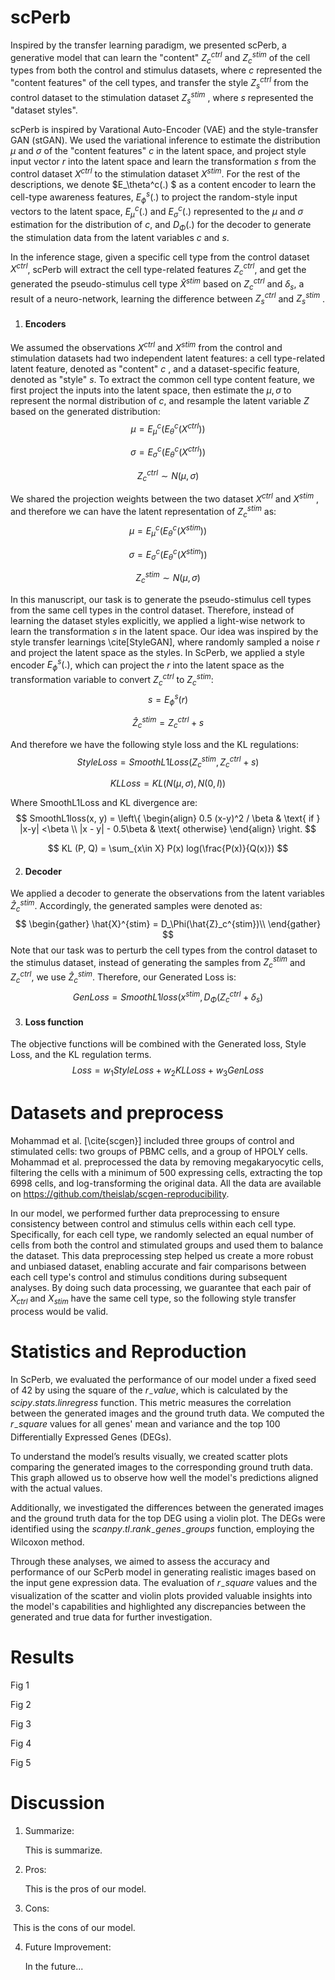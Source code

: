 # scPerb

Inspired by the transfer learning paradigm, we presented scPerb, a generative model that can learn the "content" $Z_c^{ctrl}$ and $Z_c^{stim}$ of the cell types from both the control and stimulus datasets, where $c$ represented the "content features" of the cell types, and transfer the style $Z_s^{ctrl}$  from the control dataset to the stimulation dataset $Z_s^{stim}$ , where $s$ represented the "dataset styles".

scPerb is inspired by Varational Auto-Encoder (VAE) and the style-transfer GAN (stGAN). We used the variational inference to estimate the distribution $\mu$ and $\sigma$ of the "content features" $c$ in the latent space, and  project style input vector $r$ into the latent space and learn the transformation $s$ from the control dataset $X^{ctrl}$ to the stimulation dataset $X^{stim}$.  For the rest of the descriptions, we denote $E_\theta^c(.) $ as a content encoder to learn the cell-type awareness features, $E_\phi^s(.)$ to project the random-style input vectors to the latent space, $E_\mu^{c}(.)$ and $E_{\sigma}^{c}(.)$ represented to the $\mu$ and $\sigma$ estimation for the distribution of $c$, and $D_\Phi(.)$ for the decoder to generate the stimulation data from the latent variables $c$ and $s$. 

In the inference stage, given a specific cell type from the control dataset $X^{ctrl}$, scPerb will extract the cell type-related features $Z_c^{ctrl}$, and get the generated the pseudo-stimulus cell type $\hat{X}^{stim}$ based on $Z_c^{ctrl}$ and $\delta_s$, a result of a neuro-network, learning the difference between $Z_s^{ctrl}$ and $Z_s^{stim}$ . 

1. #### Encoders

We assumed the observations $X^{ctrl}$ and $X^{stim}$ from the control and stimulation datasets had two independent latent features: a cell type-related latent feature, denoted as  "content" $c$ , and a dataset-specific feature, denoted as "style" $s$. To extract the common cell type content feature, we first project the inputs into the latent space, then estimate the $\mu,\sigma$ to represent the normal distribution of $c$, and resample the latent variable $Z$ based on the generated distribution:
$$
\mu = E_\mu^{c}(E_\theta^c(X^{ctrl}))
$$

$$
\sigma = E_\sigma^{c}(E_\theta^c(X^{ctrl}))
$$

$$
Z_c^{ctrl} \sim N(\mu, \sigma)
$$

We shared the projection weights between the two dataset $X^{ctrl}$ and $X^{stim}$ , and therefore we can have the latent representation of $Z_c^{stim}$ as:
$$
\mu = E_\mu^{c}(E_\theta^c(X^{stim}))
$$

$$
\sigma = E_\sigma^{c}(E_\theta^c(X^{stim}))
$$

$$
Z_c^{stim} \sim N(\mu, \sigma)
$$

In this manuscript, our task is to generate the pseudo-stimulus cell types from the same cell types in the control dataset. Therefore, instead of learning the dataset styles explicitly, we applied a light-wise network to learn the transformation $s$ in the latent space. Our idea was inspired by the style transfer learnings \cite[StyleGAN], where randomly sampled a noise $r$ and project the latent space as the styles. In ScPerb, we applied a style encoder $E_\phi^s(.)$, which can project the $r$ into the latent space as the transformation variable to convert $Z^{ctrl}_c$ to $Z^{stim}_c$:
$$
s = E^s_ \phi(r)
$$

$$
\hat{Z}_c^{stim} = Z_c^{ctrl} + s
$$

And therefore we have the following style loss and the KL regulations:
$$
Style Loss = SmoothL1Loss(Z_c^{stim}, Z_c^{ctrl} + s)
$$

$$
KL Loss = KL(N(\mu, \sigma), N(0, I))
$$

Where SmoothL1Loss and KL divergence are:
$$
SmoothL1loss(x, y) = \left\{
\begin{align}
0.5 (x-y)^2 / \beta & \text{ if } |x-y| <\beta \\
|x - y| - 0.5\beta  & \text{  otherwise}
\end{align}
\right. 
$$

$$
KL (P, Q) = \sum_{x\in X} P(x) log(\frac{P(x)}{Q(x)})
$$



2. #### Decoder

We applied a decoder to generate the observations from the latent variables $\hat{Z}_c^{stim}$. Accordingly, the generated samples were denoted as: 
$$
\begin{gather}
\hat{X}^{stim} = D_\Phi(\hat{Z}_c^{stim})\\
\end{gather}
$$
Note that our task was to perturb the cell types from the control dataset to the stimulus dataset, instead of generating the samples from $Z_c^{stim}$ and $Z_c^{ctrl}$, we use $\hat{Z}_c^{stim}$. Therefore, our Generated Loss is:
$$
GenLoss = SmoothL1loss(x^{stim}, D_\Phi(Z_c^{ctrl} + \delta_s)
$$

3. #### Loss function

The objective functions will be combined with the Generated loss, Style Loss, and the KL regulation terms. 
$$
Loss = w_1 StyleLoss + w_2 KLLoss + w_3 GenLoss
$$


# Datasets and preprocess

Mohammad et al. [\cite{scgen}] included three groups of control and stimulated cells: two groups of PBMC cells, and a group of HPOLY cells. Mohammad et al. preprocessed the data by removing megakaryocytic cells, filtering the cells with a minimum of 500 expressing cells, extracting the top 6998 cells, and log-transforming the original data. All the data are available on https://github.com/theislab/scgen-reproducibility.

In our model, we performed further data preprocessing to ensure consistency between control and stimulus cells within each cell type. Specifically, for each cell type, we randomly selected an equal number of cells from both the control and stimulated groups and used them to balance the dataset. This data preprocessing step helped us create a more robust and unbiased dataset, enabling accurate and fair comparisons between each cell type's control and stimulus conditions during subsequent analyses. By doing such data processing, we guarantee that each pair of $X_{ctrl}$ and $X_{stim}$ have the same cell type, so the following style transfer process would be valid. 



#  Statistics and Reproduction

In ScPerb, we evaluated the performance of our model under a fixed seed of 42 by using the square of the $r_-value$, which is calculated by the $scipy.stats.linregress$ function. This metric measures the correlation between the generated images and the ground truth data. We computed the $r_-square$ values for all genes' mean and variance and the top 100 Differentially Expressed Genes (DEGs).

To understand the model’s results visually, we created scatter plots comparing the generated images to the corresponding ground truth data. This graph allowed us to observe how well the model's predictions aligned with the actual values.

Additionally, we investigated the differences between the generated images and the ground truth data for the top DEG using a violin plot. The DEGs were identified using the $scanpy.tl.rank_-genes_-groups$ function, employing the Wilcoxon method.

Through these analyses, we aimed to assess the accuracy and performance of our ScPerb model in generating realistic images based on the input gene expression data. The evaluation of $r_-square$ values and the visualization of the scatter and violin plots provided valuable insights into the model's capabilities and highlighted any discrepancies between the generated and true data for further investigation.



# Results

Fig 1

Fig 2

Fig 3

Fig 4

Fig 5



# Discussion

1. Summarize: 

    This is summarize.

2. Pros:

    This is the pros of our model.

3. Cons:

​		This is the cons of our model.

4. Future Improvement:

    In the future...
